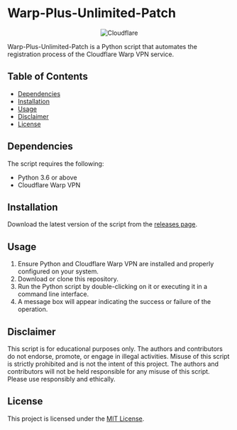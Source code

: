 # Warp-Plus-Unlimited-Patch

<div align="center">
  <img src="https://img.shields.io/badge/Cloudflare-F38020?style=for-the-badge&logo=Cloudflare&logoColor=white" alt="Cloudflare">
</div>

Warp-Plus-Unlimited-Patch is a Python script that automates the registration process of the Cloudflare Warp VPN service. 

## Table of Contents

- [Dependencies](#dependencies)
- [Installation](#installation)
- [Usage](#usage)
- [Disclaimer](#disclaimer)
- [License](#license)

## Dependencies

The script requires the following:

- Python 3.6 or above
- Cloudflare Warp VPN

## Installation

Download the latest version of the script from the [releases page](#).

## Usage

1. Ensure Python and Cloudflare Warp VPN are installed and properly configured on your system.
2. Download or clone this repository.
3. Run the Python script by double-clicking on it or executing it in a command line interface.
4. A message box will appear indicating the success or failure of the operation.

## Disclaimer

This script is for educational purposes only. The authors and contributors do not endorse, promote, or engage in illegal activities. Misuse of this script is strictly prohibited and is not the intent of this project. The authors and contributors will not be held responsible for any misuse of this script. Please use responsibly and ethically.

## License

This project is licensed under the [MIT License](https://choosealicense.com/licenses/mit/).